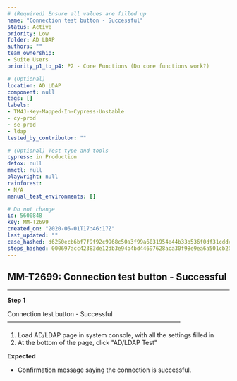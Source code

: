 ```yaml
---
# (Required) Ensure all values are filled up
name: "Connection test button - Successful"
status: Active
priority: Low
folder: AD LDAP
authors: ""
team_ownership:
- Suite Users
priority_p1_to_p4: P2 - Core Functions (Do core functions work?)

# (Optional)
location: AD LDAP
component: null
tags: []
labels:
- TM4J-Key-Mapped-In-Cypress-Unstable
- cy-prod
- se-prod
- ldap
tested_by_contributor: ""

# (Optional) Test type and tools
cypress: in Production
detox: null
mmctl: null
playwright: null
rainforest:
- N/A
manual_test_environments: []

# Do not change
id: 5600848
key: MM-T2699
created_on: "2020-06-01T17:46:17Z"
last_updated: ""
case_hashed: d6250ecb6bf7f9f92c9968c50a3f99a6031954e44b33b536f0df31cddc91a7f60d9496ab5ccab044cee0bd27d4e9e309
steps_hashed: 000697acc42383de12db3e94b4bd44697628aca30f98e9ea6a501cb205edd89ce4f2e966c81a61c3904a92c3cf87382e
---
```


<!-- (Auto-generated) Based on frontmatter's "key" and "name" -->

## MM-T2699: Connection test button - Successful

---

**Step 1**

Connection test button - Successful\
————————————————————————————

1. Load AD/LDAP page in system console, with all the settings filled in
2. At the bottom of the page, click "AD/LDAP Test"

**Expected**

- Confirmation message saying the connection is successful.
